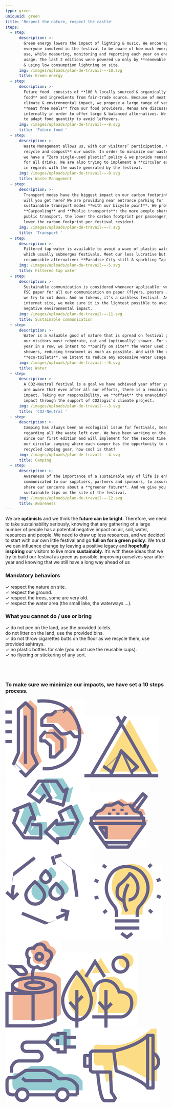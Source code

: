 ```yaml
---
type: green
uniqueid: green
title: 'Respect the nature, respect the castle'
steps:
  - step:
      description: >-
        Green energy lowers the impact of lighting & music. We encourage
        everyone involved in the festival to be aware of how much energy they
        use, while measuring, monitoring and reporting each year on energy
        usage. The last 2 editions were powered up only by **renewable energy**
        & using low consumption lightning on site.
      img: /images/uploads/plan-de-travail-–-10.svg
      title: Green energy
  - step:
      description: >-
        Future food  consists of **100 % locally sourced & organically grown
        food** and ingredients from fair-trade source. Because of meat’s high
        climate & environmental impact, we propose a large range of vegetarian &
        **meat free meals** from our food providers. Menus are discussed
        internally in order to offer large & balanced alternatives. We also try
        to adapt food quantity to avoid leftovers.
      img: /images/uploads/plan-de-travail-–-9.svg
      title: 'Future food '
  - step:
      description: >-
        Waste Management allows us, with our visitors’ participation, to **sort,
        recycle and compost** our waste. In order to minimize our waste stream,
        we have a “Zero single-used plastic” policy & we provide reusable cups
        for all drinks. We are also trying to implement a **circular economy**
        in regards with the waste generated by the festival.
      img: /images/uploads/plan-de-travail-–-8.svg
      title: Waste Management
  - step:
      description: >-
        Transport modes have the biggest impact on our carbon footprint. So how
        will you get here? We are providing near entrance parking for
        sustainable transport modes **with our bicycle point**. We promote
        **Carpooling** and **Public transports**: the more people share a car or
        public transport, the lower the carbon footprint per passenger, the
        lower the carbon footprint per festival resident.
      img: /images/uploads/plan-de-travail-–-7.svg
      title: 'Transport '
  - step:
      description: >-
        Filtered tap water is available to avoid a wave of plastic water bottles
        which usually submerges festivals. Meet our less lucrative but more
        responsible alternative: **Paradise City still & sparkling Tap Water.**
      img: /images/uploads/plan-de-travail-–-5.svg
      title: Filtered tap water
  - step:
      description: >-
        Sustainable communication is considered whenever applicable: we use only
        FSC paper for all our communication on paper (flyers, posters …), which
        we try to cut down. And no tokens, it’s a cashless festival. As for our
        internet site, we make sure it is the lightest possible to avoid any
        negative environmental impact.
      img: /images/uploads/plan-de-travail-–-11.svg
      title: Sustainable communication
  - step:
      description: >-
        Water is a valuable good of nature that is spread on festival ground as
        our visitors must rehydrate, eat and (optionally) shower. For a second
        year in a row, we intent to **purify on site** the water used in our
        showers, reducing treatment as much as possible. And with the use of our
        **eco-toilets**, we intent to reduce any excessive water usage.
      img: /images/uploads/plan-de-travail-–-6.svg
      title: Water
  - step:
      description: >-
        A CO2-Neutral festival is a goal we have achieved year after year. We
        are aware that even after all our efforts, there is a remaining climate
        impact. Taking our responsibility, we **offset** the unavoidable climate
        impact through the support of CO2logic’s climate project.
      img: /images/uploads/plan-de-travail-–-3.svg
      title: 'CO2-Neutral '
  - step:
      description: >-
        Camping has always been an ecological issue for festivals, meanly
        regarding all the waste left over. We have been working on the problem
        since our first edition and will implement for the second time in a row
        our circular camping where each camper has the opportunity to rent
        recycled camping gear, how cool is that?
      img: /images/uploads/plan-de-travail-–-4.svg
      title: Camping
  - step:
      description: >-
        Awareness of the importance of a sustainable way of life is enhanced and
        communicated to our suppliers, partners and sponsors, to assure they
        share our concerns about a **greener future**. And we give you useful
        sustainable tips on the site of the festival.
      img: /images/uploads/plan-de-travail-–-12.svg
      title: Awareness
---
```

<p class="txtblock">We are <strong>optimists</strong> and we think the <strong>future can be bright</strong>. Therefore, we need to take sustainability seriously, knowing that any gathering of a large number of people has a potential negative impact on air, soil, water, resources and people. We need to draw up less resources, and we decided to start with our own little festival and go <strong>full on for a green policy</strong>. We trust we can influence change by leaving a positive legacy and <strong>hopefully inspiring</strong> our visitors to live more <strong>sustainably</strong>. It’s with these ideas that we try to build our festival as green as possible, improving ourselves year after year and knowing that we still have a long way ahead of us</p>

<div>
      <div class="container split center">
        <div class="block50">
          <h3 class="section-heading">Mandatory behaviors</h3>
          <div class="txtblock green page">	✓	respect the nature on site.<br>	✓	respect the ground.<br>	✓	respect the trees, some are very old.<br>	✓	respect the water area (the small lake, the waterways …).</div>
        </div>
        <div class="block50">
          <h3 class="section-heading">What you cannot do / use or bring</h3>
          <div class="txtblock green page">	✓	do not pee on the land, use the provided toilets.<br>do not litter on the land, use the provided bins.<br>	✓	do not throw cigarettes butts on the floor as we recycle them, use provided ashtrays.<br>	✓	no plastic bottles for sale (you must use the reusable cups).<br>	✓	no flyering or stickering of any sort.</div>
        </div>
      </div>
	<br><br><br><h3 class="section-intro">To make sure we minimize our impacts, we have set a 10 steps process.
</h3>
      <div class="block-icons"><img src="../images/Groupe-11.svg" alt="" class="icon"><img src="../images/Groupe-12.svg" alt="" class="icon"><img src="../images/Groupe-13.svg" alt="" class="icon"><img src="../images/Groupe-14.svg" alt="" class="icon"><img src="../images/Groupe-15.svg" alt="" class="icon"><img src="../images/Groupe-20.svg" alt="" class="icon"><img src="../images/Groupe-19.svg" alt="" class="icon"><img src="../images/Groupe-18.svg" alt="" class="icon"><img src="../images/Groupe-17.svg" alt="" class="icon"><img src="../images/Groupe-16.svg" alt="" class="icon"></div>
    </div>
  </div>
